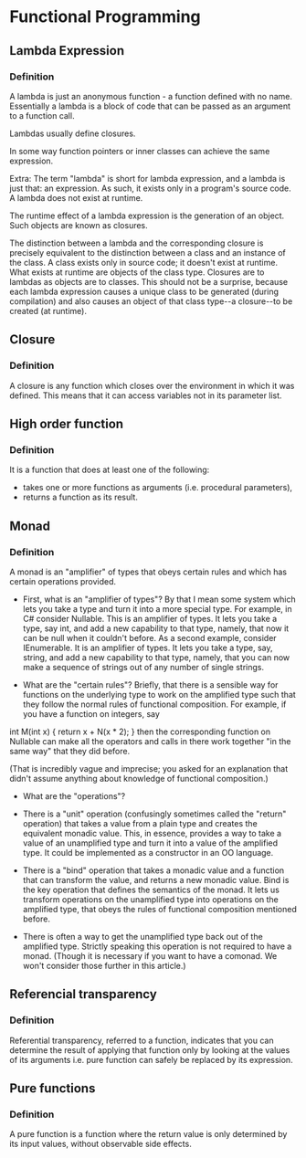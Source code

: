 # Functional Programming

## Lambda Expression

### Definition
A lambda is just an anonymous function - a function defined with no name. Essentially a lambda is a block of code that can be passed as an argument to a function call.

Lambdas usually define closures.

In some way function pointers or inner classes can achieve the same expression.

Extra:
The term "lambda" is short for lambda expression, and a lambda is just that: an expression. As such, it exists only in a program's source code. A lambda does not exist at runtime.

The runtime effect of a lambda expression is the generation of an object. Such objects are known as closures.

The distinction between a lambda and the corresponding closure is precisely equivalent to the distinction between a class and an instance of the class. A class exists only in source code; it doesn't exist at runtime. What exists at runtime are objects of the class type.  Closures are to lambdas as objects are to classes. This should not be a surprise, because each lambda expression causes a unique class to be generated (during compilation) and also causes an object of that class type--a closure--to be created (at runtime). 

## Closure

### Definition
A closure is any function which closes over the environment in which it was defined. This means that it can access variables not in its parameter list.

## High order function

### Definition
It is a function that does at least one of the following:

- takes one or more functions as arguments (i.e. procedural parameters),
- returns a function as its result.

## Monad

### Definition
A monad is an "amplifier" of types that obeys certain rules and which has certain operations provided.

- First, what is an "amplifier of types"? By that I mean some system which lets you take a type and turn it into a more special type. For example, in C# consider Nullable<T>. This is an amplifier of types. It lets you take a type, say int, and add a new capability to that type, namely, that now it can be null when it couldn't before. As a second example, consider IEnumerable<T>. It is an amplifier of types. It lets you take a type, say, string, and add a new capability to that type, namely, that you can now make a sequence of strings out of any number of single strings.

- What are the "certain rules"? Briefly, that there is a sensible way for functions on the underlying type to work on the amplified type such that they follow the normal rules of functional composition. For example, if you have a function on integers, say

int M(int x) { return x + N(x * 2); }
then the corresponding function on Nullable<int> can make all the operators and calls in there work together "in the same way" that they did before.

(That is incredibly vague and imprecise; you asked for an explanation that didn't assume anything about knowledge of functional composition.)

- What are the "operations"?

- There is a "unit" operation (confusingly sometimes called the "return" operation) that takes a value from a plain type and creates the equivalent monadic value. This, in essence, provides a way to take a value of an unamplified type and turn it into a value of the amplified type. It could be implemented as a constructor in an OO language.

- There is a "bind" operation that takes a monadic value and a function that can transform the value, and returns a new monadic value. Bind is the key operation that defines the semantics of the monad. It lets us transform operations on the unamplified type into operations on the amplified type, that obeys the rules of functional composition mentioned before.

- There is often a way to get the unamplified type back out of the amplified type. Strictly speaking this operation is not required to have a monad. (Though it is necessary if you want to have a comonad. We won't consider those further in this article.)

## Referencial transparency

### Definition

Referential transparency, referred to a function, indicates that you can determine the result of applying that function only by looking at the values of its arguments i.e. pure function can safely be replaced by its expression.

## Pure functions

### Definition
A pure function is a function where the return value is only determined by its input values, without observable side effects.
